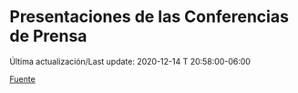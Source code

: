 # Presentaciones de las Conferencias de Prensa

Última actualización/Last update: 2020-12-14 T 20:58:00-06:00

 [Fuente](https://www.gob.mx/salud/documentos/presentaciones-de-las-conferencias-de-prensa)
